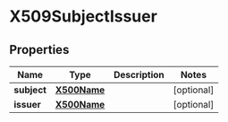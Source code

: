 

# X509SubjectIssuer


## Properties

Name | Type | Description | Notes
------------ | ------------- | ------------- | -------------
**subject** | [**X500Name**](X500Name.md) |  |  [optional]
**issuer** | [**X500Name**](X500Name.md) |  |  [optional]




